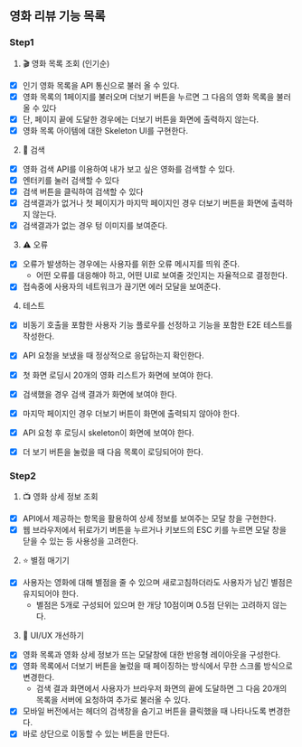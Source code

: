 ## 영화 리뷰 기능 목록

### Step1

1. 🎬 영화 목록 조회 (인기순)

- [x] 인기 영화 목록을 API 통신으로 불러 올 수 있다.
- [x] 영화 목록의 1페이지를 불러오며 더보기 버튼을 누르면 그 다음의 영화 목록을 불러 올 수 있다
- [x] 단, 페이지 끝에 도달한 경우에는 더보기 버튼을 화면에 출력하지 않는다.
- [x] 영화 목록 아이템에 대한 Skeleton UI를 구현한다.

2. 🔎 검색

- [x] 영화 검색 API를 이용하여 내가 보고 싶은 영화를 검색할 수 있다.
- [x] 엔터키를 눌러 검색할 수 있다
- [x] 검색 버튼을 클릭하여 검색할 수 있다
- [x] 검색결과가 없거나 첫 페이지가 마지막 페이지인 경우 더보기 버튼을 화면에 출력하지 않는다.
- [x] 검색결과가 없는 경우 텅 이미지를 보여준다.

3. ⚠️ 오류

- [x] 오류가 발생하는 경우에는 사용자를 위한 오류 메시지를 띄워 준다.
  - 어떤 오류를 대응해야 하고, 어떤 UI로 보여줄 것인지는 자율적으로 결정한다.
- [x] 접속중에 사용자의 네트워크가 끊기면 에러 모달을 보여준다.

4. 테스트

- [x] 비동기 호출을 포함한 사용자 기능 플로우를 선정하고 기능을 포함한 E2E 테스트를 작성한다.

- [x] API 요청을 보냈을 때 정상적으로 응답하는지 확인한다.
- [x] 첫 화면 로딩시 20개의 영화 리스트가 화면에 보여야 한다.
- [x] 검색했을 경우 검색 결과가 화면에 보여야 한다.
- [x] 마지막 페이지인 경우 더보기 버튼이 화면에 출력되지 않아야 한다.
- [x] API 요청 후 로딩시 skeleton이 화면에 보여야 한다.
- [x] 더 보기 버튼을 눌렀을 때 다음 목록이 로딩되어야 한다.

### Step2

1. 📺 영화 상세 정보 조회

- [x] API에서 제공하는 항목을 활용하여 상세 정보를 보여주는 모달 창을 구현한다.
- [x] 웹 브라우저에서 뒤로가기 버튼을 누르거나 키보드의 ESC 키를 누르면 모달 창을 닫을 수 있는 등 사용성을 고려한다.

2. ⭐️ 별점 매기기

- [x] 사용자는 영화에 대해 별점을 줄 수 있으며 새로고침하더라도 사용자가 남긴 별점은 유지되어야 한다.
  - 별점은 5개로 구성되어 있으며 한 개당 10점이며 0.5점 단위는 고려하지 않는다.

3. 📐 UI/UX 개선하기

- [x] 영화 목록과 영화 상세 정보가 뜨는 모달창에 대한 반응형 레이아웃을 구성한다.
- [x] 영화 목록에서 더보기 버튼을 눌렀을 때 페이징하는 방식에서 무한 스크롤 방식으로 변경한다.
  - 검색 결과 화면에서 사용자가 브라우저 화면의 끝에 도달하면 그 다음 20개의 목록을 서버에 요청하여 추가로 불러올 수 있다.
- [x] 모바일 버전에서는 헤더의 검색창을 숨기고 버튼을 클릭했을 때 나타나도록 변경한다.
- [x] 바로 상단으로 이동할 수 있는 버튼을 만든다.

